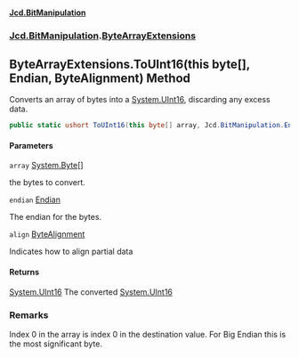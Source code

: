 #### [Jcd.BitManipulation](index.md 'index')

### [Jcd.BitManipulation](Jcd.BitManipulation.md 'Jcd.BitManipulation').[ByteArrayExtensions](Jcd.BitManipulation.ByteArrayExtensions.md 'Jcd.BitManipulation.ByteArrayExtensions')

## ByteArrayExtensions.ToUInt16(this byte[], Endian, ByteAlignment) Method

Converts an array of bytes into a [System.UInt16](https://docs.microsoft.com/en-us/dotnet/api/System.UInt16 'System.UInt16'), discarding any excess data.

```csharp
public static ushort ToUInt16(this byte[] array, Jcd.BitManipulation.Endian endian=Jcd.BitManipulation.Endian.Little, Jcd.BitManipulation.ByteAlignment align=Jcd.BitManipulation.ByteAlignment.InferredFromEndian);
```

#### Parameters

<a name='Jcd.BitManipulation.ByteArrayExtensions.ToUInt16(thisbyte[],Jcd.BitManipulation.Endian,Jcd.BitManipulation.ByteAlignment).array'></a>

`array` [System.Byte](https://docs.microsoft.com/en-us/dotnet/api/System.Byte 'System.Byte')[[]](https://docs.microsoft.com/en-us/dotnet/api/System.Array 'System.Array')

the bytes to convert.

<a name='Jcd.BitManipulation.ByteArrayExtensions.ToUInt16(thisbyte[],Jcd.BitManipulation.Endian,Jcd.BitManipulation.ByteAlignment).endian'></a>

`endian` [Endian](Jcd.BitManipulation.Endian.md 'Jcd.BitManipulation.Endian')

The endian for the bytes.

<a name='Jcd.BitManipulation.ByteArrayExtensions.ToUInt16(thisbyte[],Jcd.BitManipulation.Endian,Jcd.BitManipulation.ByteAlignment).align'></a>

`align` [ByteAlignment](Jcd.BitManipulation.ByteAlignment.md 'Jcd.BitManipulation.ByteAlignment')

Indicates how to align partial data

#### Returns

[System.UInt16](https://docs.microsoft.com/en-us/dotnet/api/System.UInt16 'System.UInt16')
The converted [System.UInt16](https://docs.microsoft.com/en-us/dotnet/api/System.UInt16 'System.UInt16')

### Remarks

Index 0 in the array is index 0 in the destination value. For Big Endian this is the
most significant byte.
